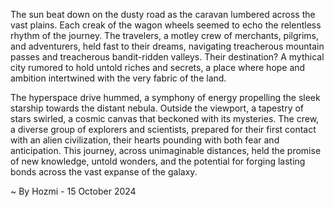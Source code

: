 
The sun beat down on the dusty road as the caravan lumbered across the vast plains. Each creak of the wagon wheels seemed to echo the relentless rhythm of the journey.  The travelers, a motley crew of merchants, pilgrims, and adventurers,  held fast to their dreams, navigating treacherous mountain passes and treacherous bandit-ridden valleys. Their destination? A mythical city rumored to hold untold riches and secrets, a place where hope and ambition intertwined with the very fabric of the land.

The hyperspace drive hummed, a symphony of energy propelling the sleek starship towards the distant nebula. Outside the viewport, a tapestry of stars swirled, a cosmic canvas that beckoned with its mysteries. The crew, a diverse group of explorers and scientists, prepared for their first contact with an alien civilization, their hearts pounding with both fear and anticipation. This journey, across unimaginable distances, held the promise of new knowledge, untold wonders, and the potential for forging lasting bonds across the vast expanse of the galaxy. 

~ By Hozmi - 15 October 2024
